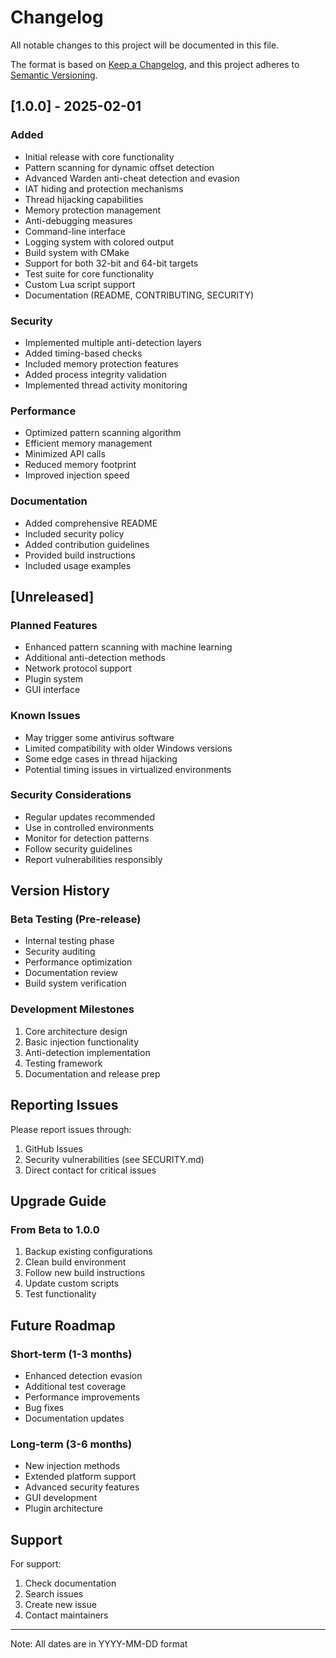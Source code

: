 # Changelog

All notable changes to this project will be documented in this file.

The format is based on [Keep a Changelog](https://keepachangelog.com/en/1.0.0/),
and this project adheres to [Semantic Versioning](https://semver.org/spec/v2.0.0.html).

## [1.0.0] - 2025-02-01

### Added
- Initial release with core functionality
- Pattern scanning for dynamic offset detection
- Advanced Warden anti-cheat detection and evasion
- IAT hiding and protection mechanisms
- Thread hijacking capabilities
- Memory protection management
- Anti-debugging measures
- Command-line interface
- Logging system with colored output
- Build system with CMake
- Support for both 32-bit and 64-bit targets
- Test suite for core functionality
- Custom Lua script support
- Documentation (README, CONTRIBUTING, SECURITY)

### Security
- Implemented multiple anti-detection layers
- Added timing-based checks
- Included memory protection features
- Added process integrity validation
- Implemented thread activity monitoring

### Performance
- Optimized pattern scanning algorithm
- Efficient memory management
- Minimized API calls
- Reduced memory footprint
- Improved injection speed

### Documentation
- Added comprehensive README
- Included security policy
- Added contribution guidelines
- Provided build instructions
- Included usage examples

## [Unreleased]

### Planned Features
- Enhanced pattern scanning with machine learning
- Additional anti-detection methods
- Network protocol support
- Plugin system
- GUI interface

### Known Issues
- May trigger some antivirus software
- Limited compatibility with older Windows versions
- Some edge cases in thread hijacking
- Potential timing issues in virtualized environments

### Security Considerations
- Regular updates recommended
- Use in controlled environments
- Monitor for detection patterns
- Follow security guidelines
- Report vulnerabilities responsibly

## Version History

### Beta Testing (Pre-release)
- Internal testing phase
- Security auditing
- Performance optimization
- Documentation review
- Build system verification

### Development Milestones
1. Core architecture design
2. Basic injection functionality
3. Anti-detection implementation
4. Testing framework
5. Documentation and release prep

## Reporting Issues

Please report issues through:
1. GitHub Issues
2. Security vulnerabilities (see SECURITY.md)
3. Direct contact for critical issues

## Upgrade Guide

### From Beta to 1.0.0
1. Backup existing configurations
2. Clean build environment
3. Follow new build instructions
4. Update custom scripts
5. Test functionality

## Future Roadmap

### Short-term (1-3 months)
- Enhanced detection evasion
- Additional test coverage
- Performance improvements
- Bug fixes
- Documentation updates

### Long-term (3-6 months)
- New injection methods
- Extended platform support
- Advanced security features
- GUI development
- Plugin architecture

## Support

For support:
1. Check documentation
2. Search issues
3. Create new issue
4. Contact maintainers

---
Note: All dates are in YYYY-MM-DD format